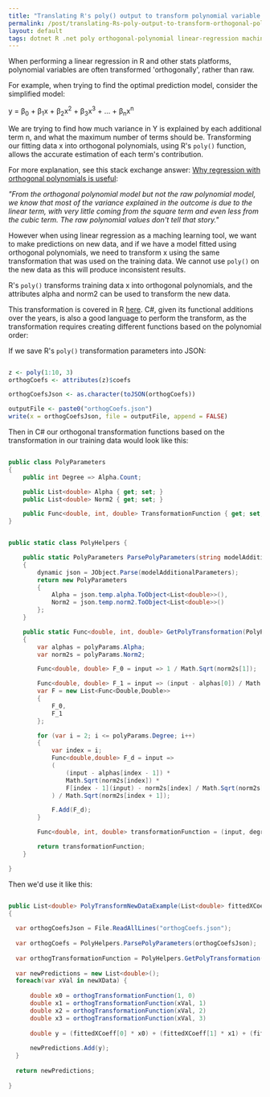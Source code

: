 ```yaml
---
title: "Translating R's poly() output to transform polynomial variable inputs for model prediction in .NET"
permalink: /post/translating-Rs-poly-output-to-transform-orthogonal-polynomial-variable-inputs-for-model-prediction-in-dotnet
layout: default
tags: dotnet R .net poly orthogonal-polynomial linear-regression machine-learning
---
```


When performing a linear regression in R and other stats platforms, polynomial variables are often transformed 'orthogonally', rather than raw. 

For example, when trying to find the optimal prediction model, consider the simplified model:  

<p><span> y = β<sub>0</sub> + β<sub>1</sub>x + β<sub>2</sub>x<sup>2</sup> + β<sub>3</sub>x<sup>3</sup> + ... + β<sub>n</sub>x<sup>n</sup> </span></p>

We are trying to find how much variance in Y is explained by each additional term n, and what the maximum number of terms should be. Transforming our fitting data x into orthogonal polynomials, using R's `poly()` function, allows the accurate estimation of each term's contribution.

For more explanation, see this stack exchange answer: [Why regression with orthogonal polynomials is useful](https://stats.stackexchange.com/a/433190/223569):

*"From the orthogonal polynomial model but not the raw polynomial model, we know that most of the variance explained in the outcome is due to the linear term, with very little coming from the square term and even less from the cubic term. The raw polynomial values don't tell that story."*

However when using linear regression as a maching learning tool, we want to make predictions on new data, and if we have a model fitted using orthogonal polynomials, we need to transform x using the same transformation that was used on the training data. We cannot use `poly()` on the new data as this will produce inconsistent results.

R's `poly()` transforms training data x into orthogonal polynomials, and the attributes alpha and norm2 can be used to transform the new data.

This transformation is covered in R [here](https://stackoverflow.com/a/26729318/3910619). C#, given its functional additions over the years, is also a good language to perform the transform, as the transformation requires creating different functions based on the polynomial order:

If we save R's `poly()` transformation parameters into JSON:

```R

z <- poly(1:10, 3)
orthogCoefs <- attributes(z)$coefs

orthogCoefsJson <- as.character(toJSON(orthogCoefs))

outputFile <- paste0("orthogCoefs.json")
write(x = orthogCoefsJson, file = outputFile, append = FALSE)

```

Then in C# our orthogonal transformation functions based on the transformation in our training data would look like this:

```csharp

public class PolyParameters
{
    public int Degree => Alpha.Count;

    public List<double> Alpha { get; set; }
    public List<double> Norm2 { get; set; }

    public Func<double, int, double> TransformationFunction { get; set; }
}


public static class PolyHelpers {

    public static PolyParameters ParsePolyParameters(string modelAdditionalParameters)
    {
        dynamic json = JObject.Parse(modelAdditionalParameters);
        return new PolyParameters
        {
            Alpha = json.temp.alpha.ToObject<List<double>>(),
            Norm2 = json.temp.norm2.ToObject<List<double>>()
        };
    }

    public static Func<double, int, double> GetPolyTransformation(PolyParameters polyParams)
    {
        var alphas = polyParams.Alpha;
        var norm2s = polyParams.Norm2;

        Func<double, double> F_0 = input => 1 / Math.Sqrt(norm2s[1]);

        Func<double, double> F_1 = input => (input - alphas[0]) / Math.Sqrt(norm2s[2]);
        var F = new List<Func<Double,Double>>
        {
            F_0,
            F_1
        };

        for (var i = 2; i <= polyParams.Degree; i++)
        {
            var index = i;
            Func<double,double> F_d = input => 
            (
                (input - alphas[index - 1]) *
                Math.Sqrt(norm2s[index]) * 
                F[index - 1](input) - norm2s[index] / Math.Sqrt(norm2s[index - 1]) * F[index - 2](input)
            ) / Math.Sqrt(norm2s[index + 1]);

            F.Add(F_d);
        }

        Func<double, int, double> transformationFunction = (input, degree) => F[degree](input);

        return transformationFunction;
    }

}

```

Then we'd use it like this: 

```csharp

public List<double> PolyTransformNewDataExample(List<double> fittedXCoeff, List<double> newXData)
{
  
  var orthogCoefsJson = File.ReadAllLines("orthogCoefs.json");
  
  var orthogCoefs = PolyHelpers.ParsePolyParameters(orthogCoefsJson);
  
  var orthogTransformationFunction = PolyHelpers.GetPolyTransformation(orthogCoefs);
  
  var newPredictions = new List<double>();
  foreach(var xVal in newXData) {
      
      double x0 = orthogTransformationFunction(1, 0)
      double x1 = orthogTransformationFunction(xVal, 1)
      double x2 = orthogTransformationFunction(xVal, 2)
      double x3 = orthogTransformationFunction(xVal, 3)
      
      double y = (fittedXCoeff[0] * x0) + (fittedXCoeff[1] * x1) + (fittedXCoeff[2] * x2) + (fittedXCoeff[3] * x3);
      
      newPredictions.Add(y);
  }
  
  return newPredictions;
  
}

```
